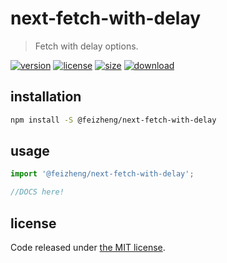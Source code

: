 # next-fetch-with-delay
> Fetch with delay options.

[![version][version-image]][version-url]
[![license][license-image]][license-url]
[![size][size-image]][size-url]
[![download][download-image]][download-url]

## installation
```bash
npm install -S @feizheng/next-fetch-with-delay
```

## usage
```js
import '@feizheng/next-fetch-with-delay';

//DOCS here!
```

## license
Code released under [the MIT license](https://github.com/afeiship/next-fetch-with-delay/blob/master/LICENSE.txt).

[version-image]: https://img.shields.io/npm/v/@feizheng/next-fetch-with-delay
[version-url]: https://npmjs.org/package/@feizheng/next-fetch-with-delay

[license-image]: https://img.shields.io/npm/l/@feizheng/next-fetch-with-delay
[license-url]: https://github.com/afeiship/next-fetch-with-delay/blob/master/LICENSE.txt

[size-image]: https://img.shields.io/bundlephobia/minzip/@feizheng/next-fetch-with-delay
[size-url]: https://github.com/afeiship/next-fetch-with-delay/blob/master/dist/next-fetch-with-delay.min.js

[download-image]: https://img.shields.io/npm/dm/@feizheng/next-fetch-with-delay
[download-url]: https://www.npmjs.com/package/@feizheng/next-fetch-with-delay
